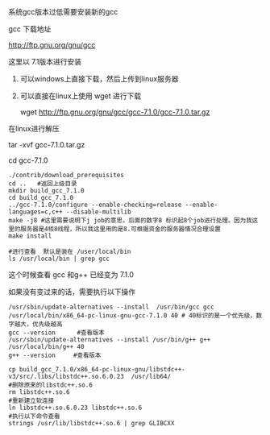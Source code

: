系统gcc版本过低需要安装新的gcc



gcc 下载地址

http://ftp.gnu.org/gnu/gcc

这里以 7.1版本进行安装

1. 可以windows上直接下载，然后上传到linux服务器

2. 可以直接在linux上使用 wget 进行下载

   wget http://ftp.gnu.org/gnu/gcc/gcc-7.1.0/gcc-7.1.0.tar.gz

在linux进行解压

tar -xvf gcc-7.1.0.tar.gz

cd  gcc-7.1.0  

```shell
./contrib/download_prerequisites   
cd ..   #返回上级目录
mkdir build_gcc_7.1.0
cd build_gcc_7.1.0
../gcc-7.1.0/configure --enable-checking=release --enable-languages=c,c++ --disable-multilib
make -j8 #这里需要说明下j job的意思，后面的数字8 标识起8个job进行处理。因为我这里的服务器是4核8线程，所以我这里用的是8.可根据资金的服务器情况合理设置
make install

#进行查看  默认是装在 /user/local/bin
ls /usr/local/bin | grep gcc

```

这个时候查看 gcc 和g++ 已经变为 7.1.0

如果没有变过来的话，需要执行以下操作

```shell
/usr/sbin/update-alternatives --install  /usr/bin/gcc gcc /usr/local/bin/x86_64-pc-linux-gnu-gcc-7.1.0 40 # 40标识的是一个优先级，数字越大，优先级越高
gcc --version      #查看版本
/usr/sbin/update-alternatives --install /usr/bin/g++ g++ /usr/local/bin/g++ 40
g++ --version     #查看版本
```



```shell
cp build_gcc_7.1.0/x86_64-pc-linux-gnu/libstdc++-v3/src/.libs/libstdc++.so.6.0.23  /usr/lib64/
#删除原来的libstdc++.so.6
rm libstdc++.so.6
#重新建立软连接
ln libstdc++.so.6.0.23 libstdc++.so.6
#执行以下命令查看
strings /usr/lib/libstdc++.so.6 | grep GLIBCXX

```

